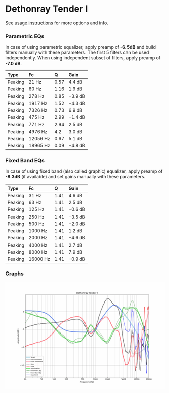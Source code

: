 # Dethonray Tender I
See [usage instructions](https://github.com/jaakkopasanen/AutoEq#usage) for more options and info.

### Parametric EQs
In case of using parametric equalizer, apply preamp of **-6.5dB** and build filters manually
with these parameters. The first 5 filters can be used independently.
When using independent subset of filters, apply preamp of **-7.0 dB**.

| Type    | Fc       |    Q | Gain    |
|:--------|:---------|:-----|:--------|
| Peaking | 21 Hz    | 0.57 | 4.4 dB  |
| Peaking | 60 Hz    | 1.16 | 1.9 dB  |
| Peaking | 278 Hz   | 0.85 | -3.9 dB |
| Peaking | 1917 Hz  | 1.52 | -4.3 dB |
| Peaking | 7326 Hz  | 0.73 | 6.9 dB  |
| Peaking | 475 Hz   | 2.99 | -1.4 dB |
| Peaking | 771 Hz   | 2.94 | 2.5 dB  |
| Peaking | 4976 Hz  | 4.2  | 3.0 dB  |
| Peaking | 12056 Hz | 0.67 | 5.1 dB  |
| Peaking | 18965 Hz | 0.09 | -4.8 dB |

### Fixed Band EQs
In case of using fixed band (also called graphic) equalizer, apply preamp of **-8.3dB**
(if available) and set gains manually with these parameters.

| Type    | Fc       |    Q | Gain    |
|:--------|:---------|:-----|:--------|
| Peaking | 31 Hz    | 1.41 | 4.6 dB  |
| Peaking | 63 Hz    | 1.41 | 2.5 dB  |
| Peaking | 125 Hz   | 1.41 | -0.6 dB |
| Peaking | 250 Hz   | 1.41 | -3.5 dB |
| Peaking | 500 Hz   | 1.41 | -2.0 dB |
| Peaking | 1000 Hz  | 1.41 | 1.2 dB  |
| Peaking | 2000 Hz  | 1.41 | -4.6 dB |
| Peaking | 4000 Hz  | 1.41 | 2.7 dB  |
| Peaking | 8000 Hz  | 1.41 | 7.9 dB  |
| Peaking | 16000 Hz | 1.41 | -0.9 dB |

### Graphs
![](./Dethonray%20Tender%20I.png)